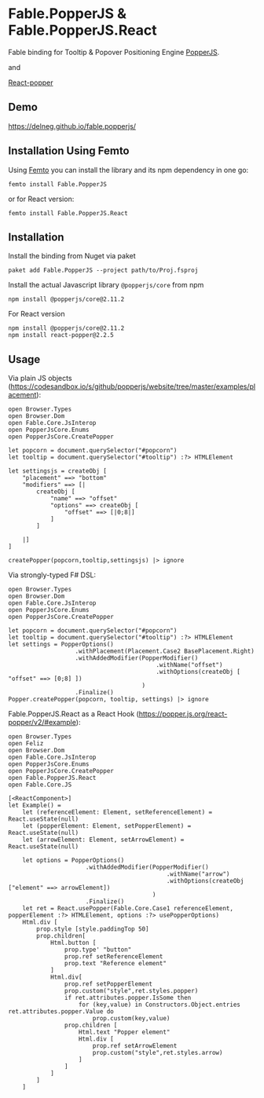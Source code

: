 # Fable.PopperJS & Fable.PopperJS.React

Fable binding for Tooltip & Popover Positioning Engine [PopperJS](https://popper.js.org/).

and

[React-popper](https://popper.js.org/react-popper/v2/)


## Demo

https://delneg.github.io/fable.popperjs/


## Installation Using Femto

Using [Femto](https://github.com/Zaid-Ajaj/Femto) you can install the library and its npm dependency in one go:
```
femto install Fable.PopperJS
```

or for React version:
```
femto install Fable.PopperJS.React
```

## Installation

Install the binding from Nuget via paket
```
paket add Fable.PopperJS --project path/to/Proj.fsproj
```

Install the actual Javascript library `@popperjs/core` from npm
```
npm install @popperjs/core@2.11.2
```

For React version
```
npm install @popperjs/core@2.11.2
npm install react-popper@2.2.5
```

## Usage


Via plain JS objects (https://codesandbox.io/s/github/popperjs/website/tree/master/examples/placement):

```f#
open Browser.Types
open Browser.Dom
open Fable.Core.JsInterop
open PopperJsCore.Enums
open PopperJsCore.CreatePopper

let popcorn = document.querySelector("#popcorn")
let tooltip = document.querySelector("#tooltip") :?> HTMLElement

let settingsjs = createObj [
    "placement" ==> "bottom"
    "modifiers" ==> [|
        createObj [
            "name" ==> "offset"
            "options" ==> createObj [
                "offset" ==> [|0;8|]
            ]
        ]
        
    |]
]

createPopper(popcorn,tooltip,settingsjs) |> ignore
```


Via strongly-typed F# DSL:
```f#
open Browser.Types
open Browser.Dom
open Fable.Core.JsInterop
open PopperJsCore.Enums
open PopperJsCore.CreatePopper

let popcorn = document.querySelector("#popcorn")
let tooltip = document.querySelector("#tooltip") :?> HTMLElement
let settings = PopperOptions()
                   .withPlacement(Placement.Case2 BasePlacement.Right)
                   .withAddedModifier(PopperModifier()
                                          .withName("offset")
                                          .withOptions(createObj [ "offset" ==> [0;8] ])
                                      )
                   .Finalize()
Popper.createPopper(popcorn, tooltip, settings) |> ignore
```


Fable.PopperJS.React as a React Hook (https://popper.js.org/react-popper/v2/#example):
```f#
open Browser.Types
open Feliz
open Browser.Dom
open Fable.Core.JsInterop
open PopperJsCore.Enums
open PopperJsCore.CreatePopper
open Fable.PopperJS.React
open Fable.Core.JS

[<ReactComponent>]
let Example() =
    let (referenceElement: Element, setReferenceElement) = React.useState(null)
    let (popperElement: Element, setPopperElement) = React.useState(null)
    let (arrowElement: Element, setArrowElement) = React.useState(null)
    
    let options = PopperOptions()
                      .withAddedModifier(PopperModifier()
                                             .withName("arrow")
                                             .withOptions(createObj ["element" ==> arrowElement])
                                         )
                      .Finalize()
    let ret = React.usePopper(Fable.Core.Case1 referenceElement, popperElement :?> HTMLElement, options :?> usePopperOptions)
    Html.div [
        prop.style [style.paddingTop 50]
        prop.children[
            Html.button [
                prop.type' "button"
                prop.ref setReferenceElement
                prop.text "Reference element"
            ]
            Html.div[
                prop.ref setPopperElement
                prop.custom("style",ret.styles.popper)
                if ret.attributes.popper.IsSome then
                    for (key,value) in Constructors.Object.entries ret.attributes.popper.Value do
                        prop.custom(key,value)
                prop.children [
                    Html.text "Popper element"
                    Html.div [
                        prop.ref setArrowElement
                        prop.custom("style",ret.styles.arrow)
                    ]
                ]
            ]
        ]
    ]
```